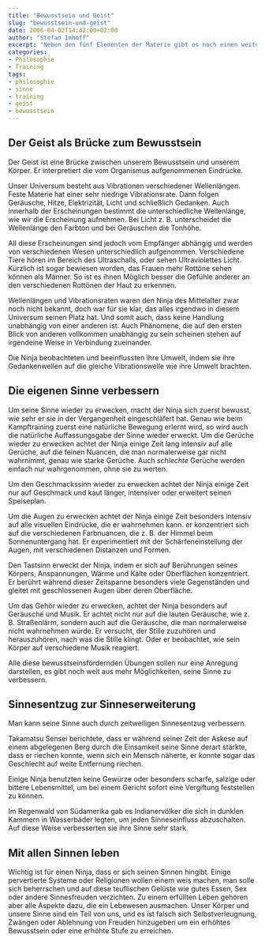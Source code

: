 ```yaml
---
title: "Bewusstsein und Geist"
slug: "bewusstsein-und-geist"
date: 2006-04-02T14:42:00+02:00
author: "Stefan Imhoff"
excerpt: "Neben den fünf Elementen der Materie gibt es noch einen weiteren wichtigen Bereich für den Ninja - den Geist und seine Fähigkeiten. Dieser sechste Sinn hat seinen Sitz zwischen den Augenbrauen, ein wenig erhöht. Dieser Punkt wird auch das „Dritte Auge“ genannt."
categories:
- Philosophie
- Training
tags:
- philosophie
- sinne
- training
- geist
- bewusstsein
---
```


## Der Geist als Brücke zum Bewusstsein

Der Geist ist eine Brücke zwischen unserem Bewusstsein und unserem Körper. Er interpretiert die vom Organismus aufgenommenen Eindrücke.

Unser Universum besteht aus Vibrationen verschiedener Wellenlängen. Feste Materie hat einer sehr niedrige Vibrationsrate. Dann folgen Geräusche, Hitze, Elektrizität, Licht und schließlich Gedanken. Auch innerhalb der Erscheinungen bestimmt die unterschiedliche Wellenlänge, wie wir die Erscheinung aufnehmen. Bei Licht z. B. unterscheidet die Wellenlänge den Farbton und bei Geräuschen die Tonhöhe.

All diese Erscheinungen sind jedoch vom Empfänger abhängig und werden von verschiedenen Wesen unterschiedlich aufgenommen. Verschiedene Tiere hören im Bereich des Ultraschalls, oder sehen Ultraviolettes Licht. Kürzlich ist sogar bewiesen worden, das Frauen mehr Rottöne sehen können als Männer. So ist es ihnen Möglich besser die Gefühle anderer an den verschiedenen Rottönen der Haut zu erkennen.

Wellenlängen und Vibrationsraten waren den Ninja des Mittelalter zwar noch nicht bekannt, doch war für sie klar, das alles irgendwo in diesem Universum seinen Platz hat. Und somit auch, dass keine Handlung unabhängig von einer anderen ist. Auch Phänomene, die auf den ersten Blick von anderen vollkommen unabhängig zu sein scheinen stehen auf irgendeine Weise in Verbindung zueinander.

Die Ninja beobachteten und beeinflussten ihre Umwelt, indem sie ihre Gedankenwellen auf die gleiche Vibrationswelle wie ihre Umwelt brachten.


## Die eigenen Sinne verbessern

Um seine Sinne wieder zu erwecken, macht der Ninja sich zuerst bewusst, wie sehr er sie in der Vergangenheit eingeschläfert hat. Genau wie beim Kampftraining zuerst eine natürliche Bewegung erlernt wird, so wird auch die natürliche Auffassungsgabe der Sinne wieder erweckt. Um die Gerüche wieder zu erwecken achtet der Ninja einige Zeit lang intensiv auf alle Gerüche, auf die feinen Nuancen, die man normalerweise gar nicht wahrnimmt, genau wie starke Gerüche. Auch *schlechte* Gerüche werden einfach nur wahrgenommen, ohne sie zu werten.

Um den Geschmackssinn wieder zu erwecken achtet der Ninja einige Zeit nur auf Geschmack und kaut länger, intensiver oder erweitert seinen Speiseplan.

Um die Augen zu erwecken achtet der Ninja einige Zeit besonders intensiv auf alle visuellen Eindrücke, die er wahrnehmen kann. er konzentriert sich auf die verschiedenen Farbnuancen, die z. B. der Himmel beim Sonnenuntergang hat. Er experimentiert mit der Schärfeneinstellung der Augen, mit verschiedenen Distanzen und Formen.

Den Tastsinn erweckt der Ninja, indem er sich auf Berührungen seines Körpers, Anspannungen, Wärme und Kälte oder Oberflächen konzentriert. Er berührt während dieser Zeitspanne besonders viele Gegenständen und gleitet mit geschlossenen Augen über deren Oberfläche.

Um das Gehör wieder zu erwecken, achtet der Ninja besonders auf Geräusche und Musik. Er achtet nicht nur auf die lauten Geräusche, wie z. B. Straßenlärm, sondern auch auf die Geräusche, die man normalerweise nicht wahrnehmen würde. Er versucht, der Stille zuzuhören und herauszuhören, nach was die Stille klingt. Oder er beobachtet, wie sein Körper auf verschiedene Musik reagiert.

Alle diese bewusstseinsfördernden Übungen sollen nur eine Anregung darstellen, es gibt noch weit aus mehr Möglichkeiten, seine Sinne zu verbessern.


## Sinnesentzug zur Sinneserweiterung

Man kann seine Sinne auch durch zeitweiligen Sinnesentzug verbessern.

Takamatsu Sensei berichtete, dass er während seiner Zeit der Askese auf einem abgelegenen Berg durch die Einsamkeit seine Sinne derart stärkte, dass er riechen konnte, wenn sich ein Mensch näherte, er konnte sogar das Geschlecht auf weite Entfernung riechen.

Einige Ninja benutzten keine Gewürze oder besonders scharfe, salzige oder bittere Lebensmittel, um bei einem Gericht sofort eine Vergiftung feststellen zu können.

Im Regenwald von Südamerika gab es Indianervölker die sich in dunklen Kammern in Wasserbäder legten, um jeden Sinneseinfluss abzuschalten. Auf diese Weise verbesserten sie ihre Sinne sehr stark.


## Mit allen Sinnen leben

Wichtig ist für einen Ninja, dass er sich seinen Sinnen hingibt. Einige pervertierte Systeme oder Religionen wollen einem weis machen, man solle sich beherrschen und auf diese teuflischen Gelüste wie gutes Essen, Sex oder andere Sinnesfreuden verzichten. Zu einem erfüllten Leben gehören aber alle Aspekte dazu, die ein Lebewesen ausmachen. Unser Körper und unsere Sinne sind ein Teil von uns, und es ist falsch sich Selbstverleugnung, Zwängen oder Ablehnung von Freuden hinzugeben um ein erhöhtes Bewusstsein oder eine erhöhte Stufe zu erreichen.
